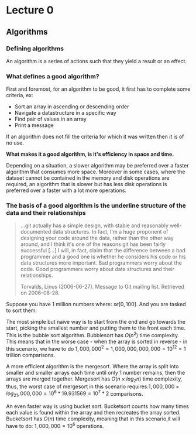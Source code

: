# Lecture 0

## Algorithms

### Defining algorithms

An algorithm is a series of actions such that they yield a result or an effect.

### What defines a good algorithm?

First and foremost, for an algorithm to be good, it first has to complete some criteria, ex:

* Sort an array in ascending or descending order
* Navigate a datastructure in a specific way
* Find pair of values in an array
* Print a message

If an algorithm does not fill the criteria for which it was written then it is of no use.

**What makes it a good algorithm, is it's efficiency in space and time.**

Depending on a situation, a slower algorithm may be preferred over a faster algorithm that consumes more space. Moreover in some cases, where the dataset cannot be contained in the memory and disk operations are required, an algorithm that is slower but has less disk operations is preferred over a faster with a lot more operations.

### The basis of a good algorithm is the underline structure of the data and their relationships

>…git actually has a simple design, with stable and reasonably well-documented data structures. In fact, I'm a huge proponent of designing your code around the data, rather than the other way around, and I think it's one of the reasons git has been fairly successful […] I will, in fact, claim that the difference between a bad programmer and a good one is whether he considers his code or his data structures more important. Bad programmers worry about the code. Good programmers worry about data structures and their relationships.
>
>Torvalds, Linus (2006-06-27). Message to Git mailing list. Retrieved on 2006-08-28.

Suppose you have 1 million numbers where: $x\epsilon[0,100]$. And you are tasked to sort them.

The most simple but naive way is to start from the end and go towards the start, picking the smallest number and putting them to the front each time. This is the bubble sort algorithm. Bubblesort has ${O(n^2)}$ time complexity. This means that in the worse case - when the array is sorted in reverse - in this scenario, we have to do $1,000,000 ^ 2 = 1,000,000,000,000 = 10^{12} = 1$ trillion comparisons.

A more efficient algorithm is the mergesort. Where the array is split into smaller and smaller arrays each time until only 1 number remains, then the arrays are merged together. Mergesort has ${O(n \times log_2n)}$ time complexity, thus, the worst case of mergesort in this scenario requires:${1,000,000 \times log_21,000,000 = 10^6*19.931569 = 10^7*2}$ comparisons.

An even faster way is using bucket sort. Bucketsort counts how many times each value is found within the array and then recreates the array sorted. Bucketsort has ${O(n)}$ time complexity, meaning that in this scenario,it will have to do: ${1,000,000 = 10^6}$ operations.